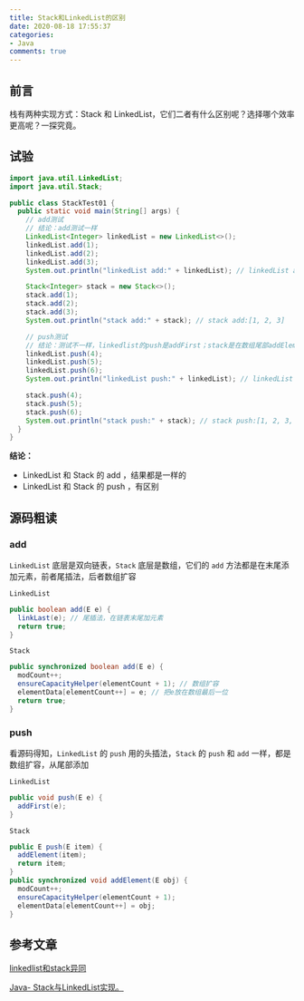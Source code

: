 ```yaml
---
title: Stack和LinkedList的区别
date: 2020-08-18 17:55:37
categories:
- Java
comments: true
---
```


## 前言

栈有两种实现方式：Stack 和 LinkedList，它们二者有什么区别呢？选择哪个效率更高呢？一探究竟。

<!-- more -->



## 试验

```java
import java.util.LinkedList;
import java.util.Stack;

public class StackTest01 {
  public static void main(String[] args) {
    // add测试
    // 结论：add测试一样
    LinkedList<Integer> linkedList = new LinkedList<>();
    linkedList.add(1);
    linkedList.add(2);
    linkedList.add(3);
    System.out.println("linkedList add:" + linkedList); // linkedList add:[1, 2, 3]

    Stack<Integer> stack = new Stack<>();
    stack.add(1);
    stack.add(2);
    stack.add(3);
    System.out.println("stack add:" + stack); // stack add:[1, 2, 3]

    // push测试
    // 结论：测试不一样，linkedlist的push是addFirst；stack是在数组尾部addElement
    linkedList.push(4);
    linkedList.push(5);
    linkedList.push(6);
    System.out.println("linkedList push:" + linkedList); // linkedList push:[6, 5, 4, 1, 2, 3]

    stack.push(4);
    stack.push(5);
    stack.push(6);
    System.out.println("stack push:" + stack); // stack push:[1, 2, 3, 4, 5, 6]
  }
}
```

**结论：**

- LinkedList 和 Stack 的 add ，结果都是一样的
- LinkedList 和 Stack 的 push ，有区别



## 源码粗读

### add

`LinkedList` 底层是双向链表，`Stack` 底层是数组，它们的 `add` 方法都是在末尾添加元素，前者尾插法，后者数组扩容

`LinkedList`

```java
public boolean add(E e) {
  linkLast(e); // 尾插法，在链表末尾加元素
  return true;
}
```

`Stack`

```java
public synchronized boolean add(E e) {
  modCount++;
  ensureCapacityHelper(elementCount + 1); // 数组扩容
  elementData[elementCount++] = e; // 把e放在数组最后一位
  return true;
}
```

### push 

看源码得知，`LinkedList` 的 `push` 用的头插法，`Stack` 的 `push` 和 `add` 一样，都是数组扩容，从尾部添加

`LinkedList`

```java
public void push(E e) {
  addFirst(e);
}
```

`Stack`

```java
public E push(E item) {
  addElement(item);
  return item;
}
public synchronized void addElement(E obj) {
  modCount++;
  ensureCapacityHelper(elementCount + 1);
  elementData[elementCount++] = obj;
}
```



## 参考文章

[linkedlist和stack异同](https://blog.csdn.net/qq_38056704/article/details/82498672)

[Java- Stack与LinkedList实现。](https://blog.csdn.net/m0_37128231/article/details/81098818)